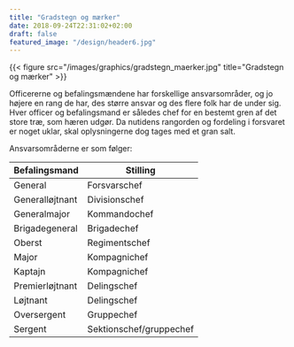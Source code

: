 ```yaml
---
title: "Gradstegn og mærker"
date: 2018-09-24T22:31:02+02:00
draft: false
featured_image: "/design/header6.jpg"
---
```


{{< figure src="/images/graphics/gradstegn_maerker.jpg" title="Gradstegn og mærker" >}}

Officererne og befalingsmændene har forskellige ansvarsområder, og jo højere en rang de har, des større ansvar og des flere folk har de under sig. Hver officer og befalingsmand er således chef for en bestemt gren af det store træ, som hæren udgør. Da nutidens rangorden og fordeling i forsvaret er noget uklar, skal oplysningerne dog tages med et gran salt.

Ansvarsområderne er som følger:

Befalingsmand   | Stilling
----------------|-------------
General         | Forsvarschef
Generalløjtnant | Divisionschef
Generalmajor    | Kommandochef
Brigadegeneral  | Brigadechef
Oberst          | Regimentschef
Major           | Kompagnichef
Kaptajn         | Kompagnichef
Premierløjtnant | Delingschef
Løjtnant        | Delingschef
Oversergent     | Gruppechef
Sergent         | Sektionschef/gruppechef
